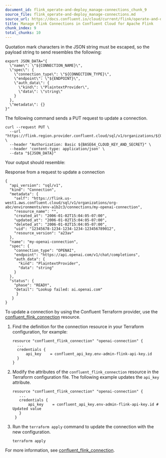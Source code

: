 ```yaml
---
document_id: flink_operate-and-deploy_manage-connections_chunk_9
source_file: flink_operate-and-deploy_manage-connections.md
source_url: https://docs.confluent.io/cloud/current/flink/operate-and-deploy/manage-connections.html
title: Manage Flink Connections in Confluent Cloud for Apache Flink
chunk_index: 9
total_chunks: 10
---
```


Quotation mark characters in the JSON string must be escaped, so the payload string to send resembles the following:

    export JSON_DATA="{
      \"name\": \"${CONNECTION_NAME}\",
      \"spec\": {
        \"connection_type\": \"${CONNECTION_TYPE}\",
        \"endpoint\": \"${ENDPOINT}\",
        \"auth_data\": {
          \"kind\": \"PlaintextProvider\",
          \"data\": \"string\"
        }
      },
      \"metadata\": {}
    }"

The following command sends a PUT request to update a connection.

    curl --request PUT \
      --url "https://flink.region.provider.confluent.cloud/sql/v1/organizations/${ORG_ID}/environments/${ENV_ID}/connections/${CONNECTION_NAME}" \
      --header "Authorization: Basic ${BASE64_CLOUD_KEY_AND_SECRET}" \
      --header 'content-type: application/json' \
      --data "${JSON_DATA}"

Your output should resemble:

Response from a request to update a connection

    {
      "api_version": "sql/v1",
      "kind": "Connection",
      "metadata": {
        "self": "https://flink.us-west1.aws.confluent.cloud/sql/v1/organizations/org-abc/environments/env-a1b2c3/connections/my-openai-connection",
        "resource_name": "",
        "created_at": "2006-01-02T15:04:05-07:00",
        "updated_at": "2006-01-02T15:04:05-07:00",
        "deleted_at": "2006-01-02T15:04:05-07:00",
        "uid": "12345678-1234-1234-1234-123456789012",
        "resource_version": "a23av"
      },
      "name": "my-openai-connection",
      "spec": {
        "connection_type": "OPENAI",
        "endpoint": "https://api.openai.com/v1/chat/completions",
        "auth_data": {
          "kind": "PlaintextProvider",
          "data": "string"
        }
      },
      "status": {
        "phase": "READY",
        "detail": "Lookup failed: ai.openai.com"
         }
       }
    }

To update a connection by using the Confluent Terraform provider, use the [confluent_flink_connection](https://registry.terraform.io/providers/confluentinc/confluent/latest/docs/resources/confluent_flink_connection) resource.

  1. Find the definition for the connection resource in your Terraform configuration, for example:

         resource "confluent_flink_connection" "openai-connection" {
           ...
           credentials {
               api_key    = confluent_api_key.env-admin-flink-api-key.id
           }
         }

  2. Modify the attributes of the `confluent_flink_connection` resource in the Terraform configuration file. The following example updates the `api_key` attribute.

         resource "confluent_flink_connection" "openai-connection" {
            ...
            credentials {
                api_key    = confluent_api_key.env-admin-flink-api-key.id # Updated value
            }
          }

  3. Run the `terraform apply` command to update the connection with the new configuration.

         terraform apply

For more information, see [confluent_flink_connection](https://registry.terraform.io/providers/confluentinc/confluent/latest/docs/resources/confluent_flink_connection).
